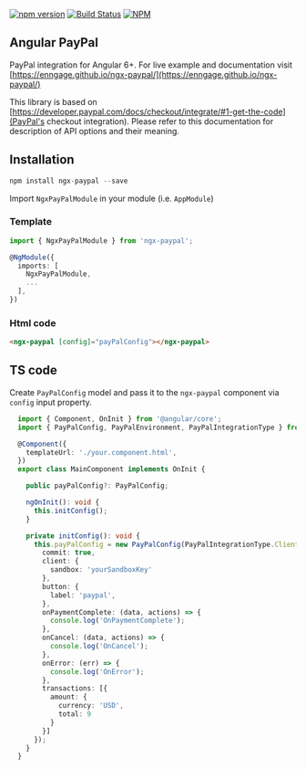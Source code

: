 [![npm version](https://badge.fury.io/js/ngx-paypal.svg)](https://badge.fury.io/js/ngx-paypal)
[![Build Status](https://api.travis-ci.org/Enngage/ngx-paypal.svg?branch=master)](https://travis-ci.org/Enngage/ngx-paypal)
[![NPM](https://nodei.co/npm/ngx-paypal.png?mini=true)](https://nodei.co/npm/ngx-paypal/)

## Angular PayPal

PayPal integration for Angular 6+. For live example and documentation visit [https://enngage.github.io/ngx-paypal/](https://enngage.github.io/ngx-paypal/)

This library is based on [https://developer.paypal.com/docs/checkout/integrate/#1-get-the-code](PayPal's checkout integration). Please refer to this documentation for description of API options and their meaning.

## Installation

```javascript
npm install ngx-paypal --save
```

Import `NgxPayPalModule` in your module (i.e. `AppModule`) 

### Template

```typescript
import { NgxPayPalModule } from 'ngx-paypal';
```

```typescript
@NgModule({
  imports: [
    NgxPayPalModule,
    ...
  ],
})
```

### Html code

```html
<ngx-paypal [config]="payPalConfig"></ngx-paypal>
```

## TS code

Create `PayPalConfig` model and pass it to the `ngx-paypal` component via `config` input property.


```typescript
  import { Component, OnInit } from '@angular/core';
  import { PayPalConfig, PayPalEnvironment, PayPalIntegrationType } from 'ngx-paypal';

  @Component({
    templateUrl: './your.component.html',
  })
  export class MainComponent implements OnInit {

    public payPalConfig?: PayPalConfig;

    ngOnInit(): void {
      this.initConfig();
    }

    private initConfig(): void {
      this.payPalConfig = new PayPalConfig(PayPalIntegrationType.ClientSideREST, PayPalEnvironment.Sandbox, {
        commit: true,
        client: {
          sandbox: 'yourSandboxKey'
        },
        button: {
          label: 'paypal',
        },
        onPaymentComplete: (data, actions) => {
          console.log('OnPaymentComplete');
        },
        onCancel: (data, actions) => {
          console.log('OnCancel');
        },
        onError: (err) => {
          console.log('OnError');
        },
        transactions: [{
          amount: {
            currency: 'USD',
            total: 9
          }
        }]
      });
    }
  }
```

